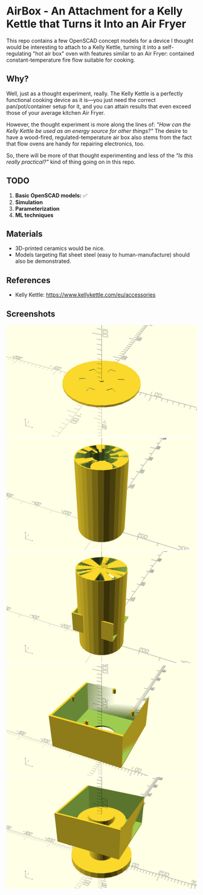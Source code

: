 

# AirBox - An Attachment for a Kelly Kettle that Turns it Into an Air Fryer


This repo contains a few OpenSCAD concept models for a device I thought would be interesting to attach to a Kelly Kettle, turning it into a self-regulating "hot air box" oven with features similar to an Air Fryer: contained constant-temperature fire flow suitable for cooking.

## Why?

Well, just as a thought experiment, really. The Kelly Kettle is a perfectly functional cooking device as it is—you just need the correct pan/pot/container setup for it, and you can attain results that even exceed those of your average kitchen Air Fryer.

However, the thought experiment is more along the lines of: *"How can the Kelly Kettle be used as an energy source for other things?"* The desire to have a wood-fired, regulated-temperature air box also stems from the fact that flow ovens are handy for repairing electronics, too.

So, there will be more of that thought experimenting and less of the *"Is this really practical?"* kind of thing going on in this repo.

## TODO

1. **Basic OpenSCAD models:** ✅  
2. **Simulation**  
3. **Parameterization**  
4. **ML techniques**  

## Materials

- 3D-printed ceramics would be nice.  
- Models targeting flat sheet steel (easy to human-manufacture) should also be demonstrated.  

## References
- Kelly Kettle: https://www.kellykettle.com/eu/accessories

## Screenshots
![Regulator](screenshots/regulator1.png)
![Sheath 2](screenshots/sheath2.png)
![Sheath 1](screenshots/sheath1.png)
![Airbox 1](screenshots/airbox1.png)
![Integrated 1](screenshots/integrated1.png)

